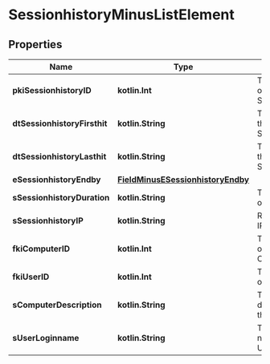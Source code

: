 
# SessionhistoryMinusListElement

## Properties
Name | Type | Description | Notes
------------ | ------------- | ------------- | -------------
**pkiSessionhistoryID** | **kotlin.Int** | The unique ID of the Sessionhistory | 
**dtSessionhistoryFirsthit** | **kotlin.String** | The first hit of the Sessionhistory | 
**dtSessionhistoryLasthit** | **kotlin.String** | The last hit of the Sessionhistory | 
**eSessionhistoryEndby** | [**FieldMinusESessionhistoryEndby**](FieldMinusESessionhistoryEndby.md) |  | 
**sSessionhistoryDuration** | **kotlin.String** | The duration of the session | 
**sSessionhistoryIP** | **kotlin.String** | Represent an IP address. | 
**fkiComputerID** | **kotlin.Int** | The unique ID of the Computer |  [optional]
**fkiUserID** | **kotlin.Int** | The unique ID of the User |  [optional]
**sComputerDescription** | **kotlin.String** | The description of the Computer |  [optional]
**sUserLoginname** | **kotlin.String** | The Login name of the User. |  [optional]



